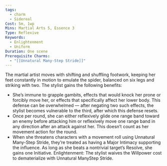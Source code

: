 ```yaml
---
tags:
  - charm
  - Sidereal
Cost: 5m, 1wp
Mins: Martial Arts 5, Essence 3
Type: Reflexive
Keywords:
  - Enlightenment
  - Uniform
Duration: One scene
Prerequisite Charms:
  - "[[Unnatural Many-Step Stride]]"
---
```

The martial artist moves with shifting and shuffling footwork, keeping her feet constantly in motion to emulate the spider, balanced on six legs and striking with two. The stylist gains the following benefits: 
-  She’s immune to grapple gambits, effects that would knock her prone or forcibly move her, or effects that specifically affect her lower body. This defense can be overwhelmed — after negating two such effects, the stylist becomes vulnerable to the third, after which this defense resets. 
-  Once per round, she can either reflexively glide one range band toward an enemy before attacking him or reflexively move one range band in any direction after an attack against her. This doesn’t count as her movement action for the round. 
-  When she threatens characters with a movement roll using Unnatural Many-Step Stride, they’re treated as having a Major Intimacy supporting the influence. As long as she beats a nontrivial target’s Resolve, she gains one Initiative. Enlightenment: The stylist waives the Willpower cost to dematerialize with Unnatural ManyStep Stride.